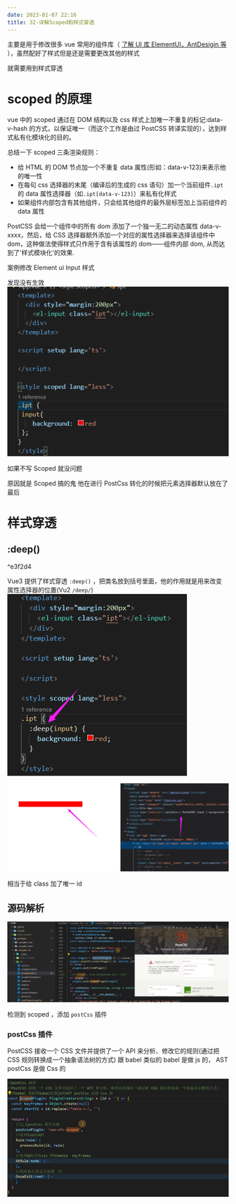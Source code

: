 ```yaml
---
date: 2023-01-07 22:16
title: 32-详解Scoped和样式穿透
---
```


主要是用于修改很多 vue 常用的组件库（ [了解 UI 库 ElementUI，AntDesigin 等](31-了解UI库ElementUI，AntDesigin等.md) ），虽然配好了样式但是还是需要更改其他的样式

就需要用到样式穿透

# scoped 的原理

vue 中的 scoped 通过在 DOM 结构以及 css 样式上加唯一不重复的标记:data-v-hash 的方式，以保证唯一（而这个工作是由过 PostCSS 转译实现的），达到样式私有化模块化的目的。

总结一下 scoped 三条渲染规则：

-   给 HTML 的 DOM 节点加一个不重复 data 属性(形如：data-v-123)来表示他的唯一性
-   在每句 css 选择器的末尾（编译后的生成的 css 语句）加一个当前组件`.ipt`的 data 属性选择器（如`.ipt[data-v-123]`）来私有化样式
-   如果组件内部包含有其他组件，只会给其他组件的最外层标签加上当前组件的 data 属性

PostCSS 会给一个组件中的所有 dom 添加了一个独一无二的动态属性 data-v-xxxx，然后，给 CSS 选择器额外添加一个对应的属性选择器来选择该组件中 dom，这种做法使得样式只作用于含有该属性的 dom——组件内部 dom, 从而达到了'样式模块化'的效果.

案例修改 Element ui Input 样式

发现没有生效
![](./_images/image-2023-01-07_22-19-13-022-32-详解Scoped和样式穿透.png)

如果不写 Scoped 就没问题

原因就是 Scoped 搞的鬼 他在进行 PostCss 转化的时候把元素选择器默认放在了最后

# 样式穿透

## :deep()

^e3f2d4

Vue3 提供了样式穿透 `:deep()` ，把类名放到括号里面，他的作用就是用来改变 属性选择器的位置(Vu2 `/deep/`)
![](./_images/image-2023-01-07_22-19-55-026-32-详解Scoped和样式穿透.png)

![](./_images/image-2023-01-07_22-20-10-526-32-详解Scoped和样式穿透.png)

相当于给 class 加了唯一 id

## 源码解析

![](./_images/image-2023-01-08_16-21-42-109-32-详解Scoped和样式穿透.png)

检测到 scoped ，添加 `postCss` 插件

### postCss 插件

PostCSS 接收一个 CSS 文件并提供了一个 API 来分析、修改它的规则(通过把 CSS 规则转换成一个抽象语法树的方式)
跟 babel 类似的 babel 是做 js 的， AST postCss 是做 Css 的

![](./_images/image-2023-01-08_16-23-47-021-32-详解Scoped和样式穿透.png)